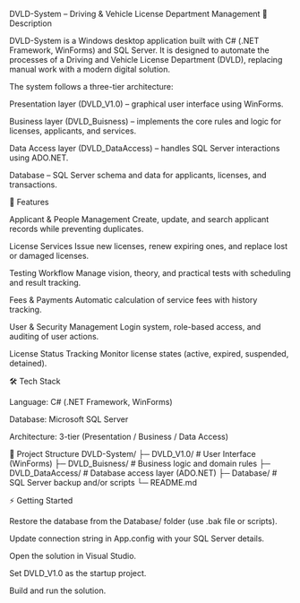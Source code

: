 DVLD-System – Driving & Vehicle License Department Management
📖 Description

DVLD-System is a Windows desktop application built with C# (.NET Framework, WinForms) and SQL Server.
It is designed to automate the processes of a Driving and Vehicle License Department (DVLD), replacing manual work with a modern digital solution.

The system follows a three-tier architecture:

Presentation layer (DVLD_V1.0) – graphical user interface using WinForms.

Business layer (DVLD_Buisness) – implements the core rules and logic for licenses, applicants, and services.

Data Access layer (DVLD_DataAccess) – handles SQL Server interactions using ADO.NET.

Database – SQL Server schema and data for applicants, licenses, and transactions.

🚀 Features

Applicant & People Management
Create, update, and search applicant records while preventing duplicates.

License Services
Issue new licenses, renew expiring ones, and replace lost or damaged licenses.

Testing Workflow
Manage vision, theory, and practical tests with scheduling and result tracking.

Fees & Payments
Automatic calculation of service fees with history tracking.

User & Security Management
Login system, role-based access, and auditing of user actions.

License Status Tracking
Monitor license states (active, expired, suspended, detained).

🛠️ Tech Stack

Language: C# (.NET Framework, WinForms)

Database: Microsoft SQL Server

Architecture: 3-tier (Presentation / Business / Data Access)

📂 Project Structure
DVLD-System/
├─ DVLD_V1.0/         # User Interface (WinForms)
├─ DVLD_Buisness/     # Business logic and domain rules
├─ DVLD_DataAccess/   # Database access layer (ADO.NET)
├─ Database/          # SQL Server backup and/or scripts
└─ README.md

⚡ Getting Started

Restore the database from the Database/ folder (use .bak file or scripts).

Update connection string in App.config with your SQL Server details.

Open the solution in Visual Studio.

Set DVLD_V1.0 as the startup project.

Build and run the solution.
